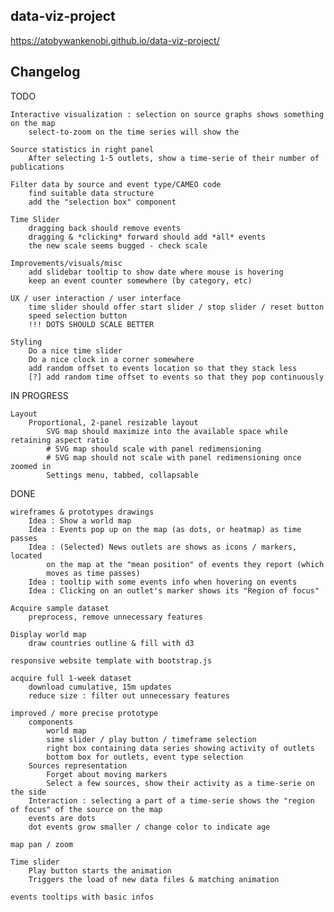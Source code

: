 ## data-viz-project

https://atobywankenobi.github.io/data-viz-project/

## Changelog

TODO

	Interactive visualization : selection on source graphs shows something on the map
		select-to-zoom on the time series will show the

	Source statistics in right panel
		After selecting 1-5 outlets, show a time-serie of their number of publications

	Filter data by source and event type/CAMEO code
		find suitable data structure
		add the "selection box" component

	Time Slider
		dragging back should remove events
        dragging & *clicking* forward should add *all* events
        the new scale seems bugged - check scale

	Improvements/visuals/misc
		add slidebar tooltip to show date where mouse is hovering
		keep an event counter somewhere (by category, etc)

    UX / user interaction / user interface
        time slider should offer start slider / stop slider / reset button
        speed selection button
        !!! DOTS SHOULD SCALE BETTER 

    Styling
        Do a nice time slider
        Do a nice clock in a corner somewhere
        add random offset to events location so that they stack less
        [?] add random time offset to events so that they pop continuously


IN PROGRESS

	Layout
        Proportional, 2-panel resizable layout
            SVG map should maximize into the available space while retaining aspect ratio
            # SVG map should scale with panel redimensioning
            # SVG map should not scale with panel redimensioning once zoomed in
            Settings menu, tabbed, collapsable

DONE

	wireframes & prototypes drawings
		Idea : Show a world map
		Idea : Events pop up on the map (as dots, or heatmap) as time passes
		Idea : (Selected) News outlets are shows as icons / markers, located
			on the map at the "mean position" of events they report (which
			moves as time passes)
		Idea : tooltip with some events info when hovering on events
		Idea : Clicking on an outlet's marker shows its "Region of focus"

	Acquire sample dataset
		preprocess, remove unnecessary features

	Display world map
		draw countries outline & fill with d3

	responsive website template with bootstrap.js

	acquire full 1-week dataset
		download cumulative, 15m updates
		reduce size : filter out unnecessary features

	improved / more precise prototype
		components
			world map
		  	sime slider / play button / timeframe selection
		  	right box containing data series showing activity of outlets
		  	bottom box for outlets, event type selection
		Sources representation
			Forget about moving markers
			Select a few sources, show their activity as a time-serie on the side
		Interaction : selecting a part of a time-serie shows the "region of focus" of the source on the map
		events are dots
		dot events grow smaller / change color to indicate age

	map pan / zoom

	Time slider
		Play button starts the animation
		Triggers the load of new data files & matching animation

	events tooltips with basic infos
